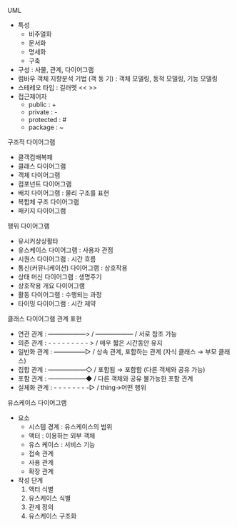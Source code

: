 UML

- 특성
    - 비주얼화
    - 문서화
    - 명세화
    - 구축
- 구성 : 사물, 관계, 다이어그램
- 럼바우 객체 지향분석 기법 (객 동 기) : 객체 모델링, 동적 모델링, 기능 모델링
- 스테레오 타입 : 길러멧 << >>
- 접근제어자
    - public : +
    - private : -
    - protected : #
    - package : ~

구조적 다이어그램

- 클객컴배복패
- 클래스 다이어그램
- 객체 다이어그램
- 컴포넌트 다이어그램
- 배치 다이어그램 : 물리 구조를 표현
- 복합체 구조 다이어그램
- 패키지 다이어그램

행위 다이어그램

- 유시커상상활타
- 유스케이스 다이어그램 : 사용자 관점
- 시퀀스 다이어그램 : 시간 흐름
- 통신(커뮤니케이션) 다이어그램 : 상호작용
- 상태 머신 다이어그램 : 생명주기
- 상호작용 개요 다이어그램
- 활동 다이어그램 : 수행되는 과정
- 타이밍 다이어그램 : 시간 제약

클래스 다이어그램 관계 표현

- 연관 관계 : ——————> / ——————  / 서로 참조 가능
- 의존 관계 : - - - - - - - - - > / 매우 짧은 시간동안 유지
- 일반화 관계 : —————▷ / 상속 관계, 포함하는 관계 (자식 클래스 → 부모 클래스)
- 집합 관계 : ——————◇ / 포함됨 → 포함함 (다른 객체와 공유 가능)
- 포함 관계 : ——————◆ / 다른 객체와 공유 불가능한 포함 관계
- 실체화 관계 : - - - - - - - -▷ / thing→어떤 행위

유스케이스 다이어그램

- 요소
    - 시스템 경계 : 유스케이스의 범위
    - 액터 : 이용하는 외부 객체
    - 유스 케이스 : 서비스 기능
    - 접속 관계
    - 사용 관계
    - 확장 관계
- 작성 단계
    1. 액터 식별
    2. 유스케이스 식별
    3. 관계 정의
    4. 유스케이스 구조화